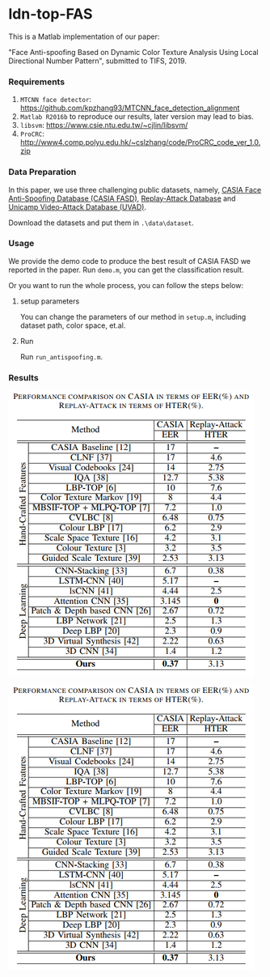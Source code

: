 # ldn-top-FAS

This is a Matlab implementation of our paper:

"Face Anti-spoofing Based on Dynamic Color Texture Analysis Using Local Directional Number Pattern", submitted to TIFS, 2019.

### Requirements

1. `MTCNN face detector`: https://github.com/kpzhang93/MTCNN_face_detection_alignment
2. `Matlab R2016b` to reproduce our results, later version may lead to bias.
3. `libsvm`:  https://www.csie.ntu.edu.tw/~cjlin/libsvm/ 
4. `ProCRC`: http://www4.comp.polyu.edu.hk/~cslzhang/code/ProCRC_code_ver_1.0.zip

### Data Preparation

In this paper, we use three challenging public datasets, namely, [CASIA Face Anti-Spoofing Database (CASIA FASD)](https://pythonhosted.org/bob.db.casia_fasd/#), [Replay-Attack Database](https://www.idiap.ch/dataset/replayattack) and  [Unicamp Video-Attack Database (UVAD)]().  

Download the datasets and put them in `.\data\dataset`.

### Usage

We provide the demo code to produce the best result  of CASIA FASD we reported in the paper.  Run `demo.m`,  you can get the classification result.

Or you want to run the whole process, you can follow the steps below:

1. setup parameters

   You can change the parameters of our method in `setup.m`, including dataset path, color space, et.al.

2. Run 

   Run `run_antispoofing.m`.

### Results

![image-20191116162414489](.\samples\result1.png)

![image-20191116162456535](.\samples\result1.png)

